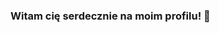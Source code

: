 ### Witam cię serdecznie na moim profilu! 👋

<!--
**tlisowicz/tlisowicz** is a ✨ _special_ ✨ repository because its `README.md` (this file) appears on your GitHub profile.

Jestem studentem pierwszego roku Informatyki i Systemów inteligentnych na AGH

Kilka informacji o mnie:
- 🔭 Obecnie pracuję nad stworzeniem gry w Pythonie
- 🌱 Studia: AGH 
- 💬 O co można mnie pytać: o cokolwiek 
- 📫 Jak się ze mną skontaktować: tomek2000.2000@tlen.pl
- 😄 Energia do działania: 100%
-->
